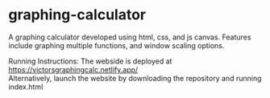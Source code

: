 # graphing-calculator

A graphing calculator developed using html, css, and js canvas. Features include graphing multiple functions, and window scaling options.

Running Instructions:
The webside is deployed at <a href="https://victorsgraphingcalc.netlify.app/">https://victorsgraphingcalc.netlify.app/</a> <br>
Alternatively, launch the website by downloading the repository and running index.html
